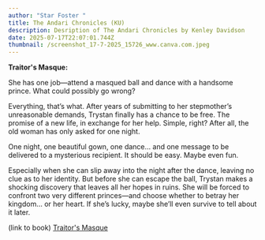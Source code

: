```yaml
---
author: "Star Foster "
title: The Andari Chronicles (KU)
description: Desription of The Andari Chronicles by Kenley Davidson
date: 2025-07-17T22:07:01.744Z
thumbnail: /screenshot_17-7-2025_15726_www.canva.com.jpeg
---
```

**T﻿raitor's Masque:**

She has one job—attend a masqued ball and dance with a handsome prince. What could possibly go wrong?

Everything, that’s what. After years of submitting to her stepmother’s unreasonable demands, Trystan finally has a chance to be free. The promise of a new life, in exchange for her help. Simple, right? After all, the old woman has only asked for one night.

One night, one beautiful gown, one dance… and one message to be delivered to a mysterious recipient. It should be easy. Maybe even fun.

Especially when she can slip away into the night after the dance, leaving no clue as to her identity. But before she can escape the ball, Trystan makes a shocking discovery that leaves all her hopes in ruins. She will be forced to confront two very different princes—and choose whether to betray her kingdom… or her heart. If she’s lucky, maybe she’ll even survive to tell about it later.

(﻿link to book) [Traitor's Masque](https://www.amazon.com/dp/B018A5S6F2/ref=mes-dp)